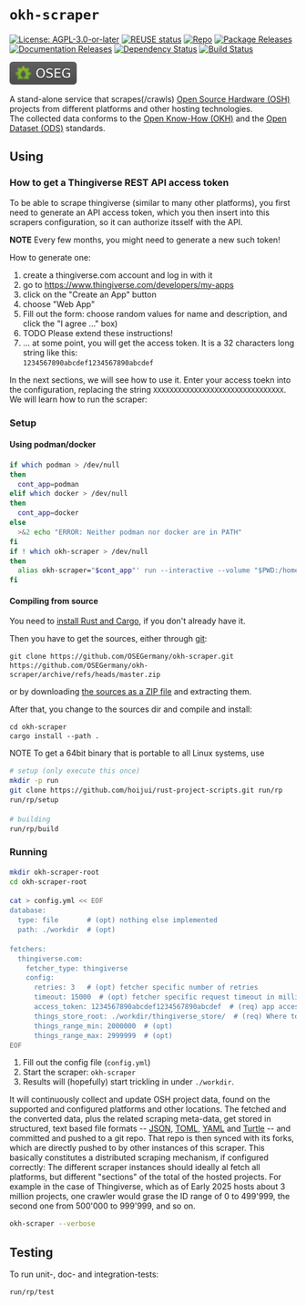 <!--
SPDX-FileCopyrightText: 2021-2025 Robin Vobruba <hoijui.quaero@gmail.com>

SPDX-License-Identifier: CC0-1.0
-->

# `okh-scraper`

[![License: AGPL-3.0-or-later](
    https://img.shields.io/badge/License-AGPL%203.0+-blue.svg)](
    LICENSE.txt)
[![REUSE status](
    https://api.reuse.software/badge/github.com/iop-alliance/okh-scraper)](
    https://api.reuse.software/info/github.com/iop-alliance/okh-scraper)
[![Repo](
    https://img.shields.io/badge/Repo-GitHub-555555&logo=github.svg)](
    https://github.com/iop-alliance/okh-scraper)
[![Package Releases](
    https://img.shields.io/crates/v/okh-scraper.svg)](
    https://crates.io/crates/okh-scraper)
[![Documentation Releases](
    https://docs.rs/okh-scraper/badge.svg)](
    https://docs.rs/okh-scraper)
[![Dependency Status](
    https://deps.rs/repo/github/iop-alliance/okh-scraper/status.svg)](
    https://deps.rs/repo/github/iop-alliance/okh-scraper)
[![Build Status](
    https://github.com/iop-alliance/okh-scraper/workflows/build/badge.svg)](
    https://github.com/iop-alliance/okh-scraper/actions)

[![In cooperation with Open Source Ecology Germany](
    https://raw.githubusercontent.com/osegermany/tiny-files/master/res/media/img/badge-oseg.svg)](
    https://opensourceecology.de)

A stand-alone service that scrapes(/crawls)
[Open Source Hardware (OSH)][OSH] projects
from different platforms
and other hosting technologies. \
The collected data conforms to the [Open Know-How (OKH)][OKH]
and the [Open Dataset (ODS)][ODS] standards.

## Using

### How to get a Thingiverse REST API access token

To be able to scrape thingiverse
(similar to many other platforms),
you first need to generate an API access token,
which you then insert into this scrapers configuration,
so it can authorize itsself with the API.

**NOTE**
Every few months, you might need to generate a new such token!

How to generate one:

1. create a thingiverse.com account and log in with it
2. go to <https://www.thingiverse.com/developers/my-apps>
3. click on the "Create an App" button
4. choose "Web App"
5. Fill out the form:
    choose random values for name and description,
    and click the "I agree ..." box)
6. TODO Please extend these instructions!
7. ... at some point, you will get the access token.
    It is a 32 characters long string like this: \
    `1234567890abcdef1234567890abcdef`

In the next sections, we will see how to use it.
Enter your access toekn into the configuration,
replacing the string `XXXXXXXXXXXXXXXXXXXXXXXXXXXXXXXX`.
We will learn how to run the scraper:

### Setup

#### Using podman/docker

```bash
if which podman > /dev/null
then
  cont_app=podman
elif which docker > /dev/null
then
  cont_app=docker
else
  >&2 echo "ERROR: Neither podman nor docker are in PATH"
fi
if ! which okh-scraper > /dev/null
then
  alias okh-scraper="$cont_app"' run --interactive --volume "$PWD:/home/okh-scraper" oseg/okh-scraper:master'
fi
```

#### Compiling from source

You need to [install Rust and Cargo],
if you don't already have it.

Then you have to get the sources, either through [git]:

```shell
git clone https://github.com/OSEGermany/okh-scraper.git
https://github.com/OSEGermany/okh-scraper/archive/refs/heads/master.zip
```

or by downloading [the sources as a ZIP file](
  https://github.com/OSEGermany/okh-scraper/archive/refs/heads/master.zip)
and extracting them.

After that, you change to the sources dir and compile and install:

```shell
cd okh-scraper
cargo install --path .
```

NOTE
To get a 64bit binary that is portable to all Linux systems,
use

```bash
# setup (only execute this once)
mkdir -p run
git clone https://github.com/hoijui/rust-project-scripts.git run/rp
run/rp/setup

# building
run/rp/build
```

### Running

```bash
mkdir okh-scraper-root
cd okh-scraper-root

cat > config.yml << EOF
database:
  type: file       # (opt) nothing else implemented
  path: ./workdir  # (opt)

fetchers:
  thingiverse.com:
    fetcher_type: thingiverse
    config:
      retries: 3   # (opt) fetcher specific number of retries
      timeout: 15000  # (opt) fetcher specific request timeout in milliseconds [ms]
      access_token: 1234567890abcdef1234567890abcdef  # (req) app access token to use the Thingiverse API
      things_store_root: ./workdir/thingiverse_store/  # (req) Where to store the raw thingiverse API scraping results to
      things_range_min: 2000000  # (opt)
      things_range_max: 2999999  # (opt)
EOF
```

1. Fill out the config file (`config.yml`)
2. Start the scraper: `okh-scraper`
3. Results will (hopefully) start trickling in under `./workdir`.

It will continuously collect and update OSH project data,
found on the supported and configured platforms and other locations.
The fetched and the converted data,
plus the related scraping meta-data,
get stored in structured, text based file formats --
[JSON], [TOML], [YAML] and [Turtle] --
and committed and pushed to a git repo.
That repo is then synced with its forks,
which are directly pushed to by other instances of this scraper.
This basically constitutes a distributed scraping mechanism,
if configured correctly:
The different scraper instances should ideally al fetch all platforms,
but different "sections" of the total of the hosted projects.
For example in the case of Thingiverse,
which as of Early 2025 hosts about 3 million projects,
one crawler would grase the ID range of 0 to 499'999,
the second one from 500'000 to 999'999,
and so on.

```bash
okh-scraper --verbose
```

## Testing

To run unit-, doc- and integration-tests:

```bash
run/rp/test
```

[install Rust and Cargo]: https://cargo-book.irust.net/en-us/getting-started/installation.html
[git]: https://git-scm.com/
[ODS]: https://codeberg.org/elevont/open-dataset/
[OKH]: https://github.com/iop-alliance/OpenKnowHow/
[OSH]: https://www.opensourcehardware.org/
[JSON]: https://www.json.org/
[TOML]: https://toml.io/
[YAML]: https://yaml.org/
[Turtle]: https://www.w3.org/TR/turtle/
